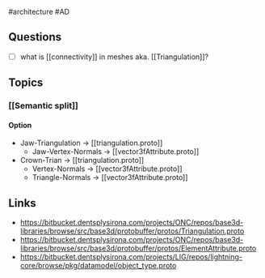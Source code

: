 #architecture #AD

## Questions
- [ ] what is [[connectivity]] in meshes aka. [[Triangulation]]?

## Topics
### [[Semantic split]]
#### Option
- Jaw-Triangulation -> [[triangulation.proto]]
	- Jaw-Vertex-Normals -> [[vector3fAttribute.proto]]
- Crown-Trian -> [[triangulation.proto]]
	- Vertex-Normals -> [[vector3fAttribute.proto]]
	- Triangle-Normals -> [[vector3fAttribute.proto]]

## Links
- https://bitbucket.dentsplysirona.com/projects/ONC/repos/base3d-libraries/browse/src/base3d/protobuffer/protos/Triangulation.proto
- https://bitbucket.dentsplysirona.com/projects/ONC/repos/base3d-libraries/browse/src/base3d/protobuffer/protos/ElementAttribute.proto
- https://bitbucket.dentsplysirona.com/projects/LIG/repos/lightning-core/browse/pkg/datamodel/object_type.proto